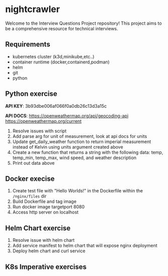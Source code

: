 # nightcrawler
Welcome to the Interview Questions Project repository! This project aims to be a comprehensive resource for technical interviews.

## Requirements
* kubernetes cluster (k3d,minikube,etc..)
* container runtime (docker,containerd,podman)
* helm
* git
* python

## Python exercise

**API KEY**: 3b93dbe006af066f0a0db26c13d3a15c

**API DOCS**:
  https://openweathermap.org/api/geocoding-api
  https://openweathermap.org/current

1. Resolve issues with script
2. Add parse arg for unit of measurement, look at api docs for units
3. Update get_daily_weather function to return imperial measurement instead of Kelvin using units argument created above
4. Create a new function that returns a string with the following data: temp, temp_min, temp_max, wind speed, and weather description
5. Print out data above

## Docker execise

1. Create test file with "Hello Worlds!" in the Dockerfile within the `/nginx/files` dir
2. Build Dockerfile and tag image
3. Run docker image targetport 8080
4. Access http server on localhost

## Helm Chart exercise

1. Resolve issue with helm chart
2. Add service manifest to helm chart that will expose nginx deployment
3. Deploy helm chart and curl service

## K8s Imperative exercises
